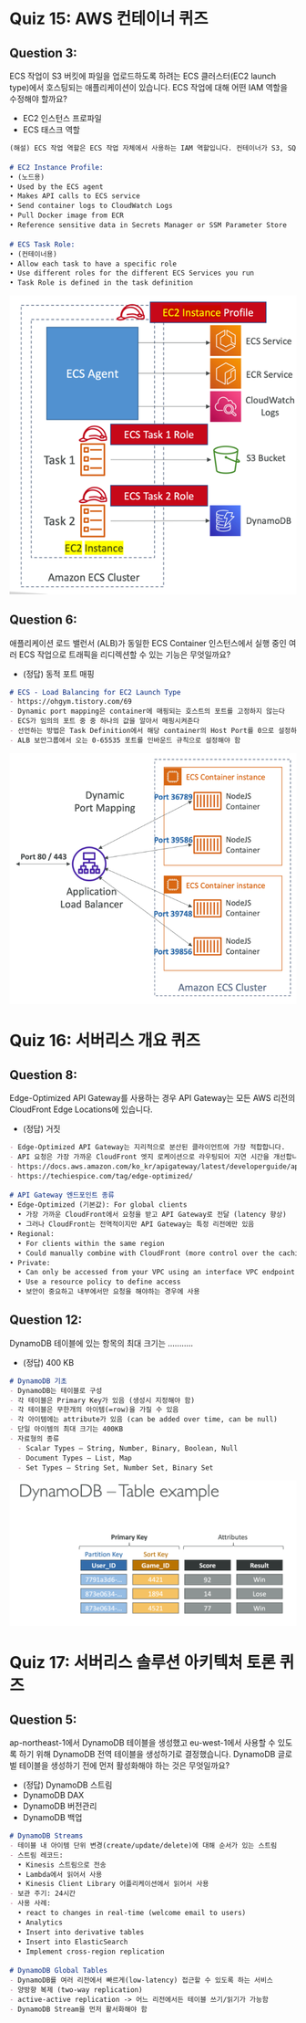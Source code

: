 # Quiz 15: AWS 컨테이너 퀴즈
## Question 3:
ECS 작업이 S3 버킷에 파일을 업로드하도록 하려는 ECS 클러스터(EC2 launch type)에서 호스팅되는 애플리케이션이 있습니다. ECS 작업에 대해 어떤 IAM 역할을 수정해야 할까요?
- EC2 인스턴스 프로파일
- ECS 태스크 역할
```markdown
(해설) ECS 작업 역할은 ECS 작업 자체에서 사용하는 IAM 역할입니다. 컨테이너가 S3, SQS 등과 같은 다른 AWS 서비스를 호출하려고 할 때 사용  

# EC2 Instance Profile:
• (노드용)
• Used by the ECS agent
• Makes API calls to ECS service
• Send container logs to CloudWatch Logs
• Pull Docker image from ECR
• Reference sensitive data in Secrets Manager or SSM Parameter Store

# ECS Task Role:
• (컨테이너용)
• Allow each task to have a specific role
• Use different roles for the different ECS Services you run
• Task Role is defined in the task definition
```
![img.png](ecs-instance-profile-task-role.png)

## Question 6:
애플리케이션 로드 밸런서 (ALB)가 동일한 ECS Container 인스턴스에서 실행 중인 여러 ECS 작업으로 트래픽을 리디렉션할 수 있는 기능은 무엇일까요?
- (정답) 동적 포트 매핑
```markdown
# ECS - Load Balancing for EC2 Launch Type
- https://ohgym.tistory.com/69
- Dynamic port mapping은 container에 매핑되는 호스트의 포트를 고정하지 않는다
- ECS가 임의의 포트 중 중 하나의 값을 알아서 매핑시켜준다
- 선언하는 방법은 Task Definition에서 해당 container의 Host Port를 0으로 설정하면 동적 포트 매핑이 됨
- ALB 보안그룹에서 오는 0-65535 포트를 인바운드 규칙으로 설정해야 함
```
![img.png](ecs-dynamic-port-mapping.png)

# Quiz 16: 서버리스 개요 퀴즈
## Question 8:
Edge-Optimized API Gateway를 사용하는 경우 API Gateway는 모든 AWS 리전의 CloudFront Edge Locations에 있습니다.
- (정답) 거짓
```markdown
- Edge-Optimized API Gateway는 지리적으로 분산된 클라이언트에 가장 적합합니다. 
- API 요청은 가장 가까운 CloudFront 엣지 로케이션으로 라우팅되어 지연 시간을 개선합니다. API Gateway는 여전히 하나의 AWS 리전에 있습니다.
- https://docs.aws.amazon.com/ko_kr/apigateway/latest/developerguide/api-gateway-api-endpoint-types.html
- https://techiespice.com/tag/edge-optimized/

# API Gateway 엔드포인트 종류
• Edge-Optimized (기본값): For global clients
  • 가장 가까운 CloudFront에서 요청을 받고 API Gateway로 전달 (latency 향상)
  • 그러나 CloudFront는 전역적이지만 API Gateway는 특정 리전에만 있음
• Regional:
  • For clients within the same region
  • Could manually combine with CloudFront (more control over the caching strategies and the distribution)
• Private:
  • Can only be accessed from your VPC using an interface VPC endpoint (ENI)
  • Use a resource policy to define access
  • 보안이 중요하고 내부에서만 요청을 해야하는 경우에 사용 
```


## Question 12:
DynamoDB 테이블에 있는 항목의 최대 크기는 ...........
- (정답) 400 KB
```markdown
# DynamoDB 기초
- DynamoDB는 테이블로 구성
- 각 테이블은 Primary Key가 있음 (생성시 지정해야 함)
- 각 테이블은 무한개의 아이템(=row)을 가질 수 있음
- 각 아이템에는 attribute가 있음 (can be added over time, can be null)
- 단일 아이템의 최대 크기는 400KB
- 자료형의 종류
  - Scalar Types – String, Number, Binary, Boolean, Null
  - Document Types – List, Map
  - Set Types – String Set, Number Set, Binary Set
```
![img.png](dynamodb-table-example.png)

# Quiz 17: 서버리스 솔루션 아키텍처 토론 퀴즈
## Question 5:
ap-northeast-1에서 DynamoDB 테이블을 생성했고 eu-west-1에서 사용할 수 있도록 하기 위해 DynamoDB 전역 테이블을 생성하기로 결정했습니다. DynamoDB 글로벌 테이블을 생성하기 전에 먼저 활성화해야 하는 것은 무엇일까요?
- (정답) DynamoDB 스트림
- DynamoDB DAX
- DynamoDB 버전관리
- DynamoDB 백업
```markdown
# DynamoDB Streams
- 테이블 내 아이템 단위 변경(create/update/delete)에 대해 순서가 있는 스트림
- 스트림 레코드:
  • Kinesis 스트림으로 전송 
  • Lambda에서 읽어서 사용 
  • Kinesis Client Library 어플리케이션에서 읽어서 사용
- 보관 주기: 24시간
- 사용 사례:
  • react to changes in real-time (welcome email to users)
  • Analytics
  • Insert into derivative tables
  • Insert into ElasticSearch
  • Implement cross-region replication

# DynamoDB Global Tables
- DynamoDB를 여러 리전에서 빠르게(low-latency) 접근할 수 있도록 하는 서비스
- 양방향 복제 (two-way replication)
- active-active replication -> 어느 리전에서든 테이블 쓰기/읽기가 가능함
- DynamoDB Stream을 먼저 활서화해야 함
```
